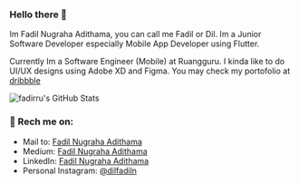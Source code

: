 ### Hello there 👋

Im Fadil Nugraha Adithama, you can call me Fadil or Dil.
Im a Junior Software Developer especially Mobile App Developer using Flutter.

Currently Im a Software Engineer (Mobile) at Ruangguru.
I kinda like to do UI/UX designs using Adobe XD and Figma.
You may check my portofolio at [dribbble](https://dribbble.com/fadirru)

![fadirru's GitHub Stats](https://github-readme-stats.vercel.app/api?username=fadirru&&show_icons=true&count_private=true&title_color=6F9EFE&icon_color=A8FE6F&text_color=F0F0FA&bg_color=161616)

### 📧 Rech me on:

- Mail to: [Fadil Nugraha Adithama](mailto:dil.projek@gmail.com)
- Medium: [Fadil Nugraha Adithama](https://medium.com/@adithamafadil)
- LinkedIn: [Fadil Nugraha Adithama](https://www.linkedin.com/in/adithamafadil/)
- Personal Instagram: [@dilfadiln](https://www.instagram.com/dilfadiln/)
